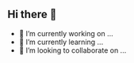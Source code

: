 ## Hi there 👋

- 🔭 I’m currently working on ...
- 🌱 I’m currently learning ...
- 👯 I’m looking to collaborate on ...
<!--
**Simphiwe-Nhlabati/Simphiwe-Nhlabati** is a ✨ _special_ ✨ repository because its `README.md` (this file) appears on your GitHub profile.

Here are some ideas to get you started:

- 🔭 I’m currently working on ...
- 🌱 I’m currently learning ...
- 👯 I’m looking to collaborate on ...
- 🤔 I’m looking for help with ...
- 💬 Ask me about ...
- 📫 How to reach me: ...
- 😄 Pronouns: ...
- ⚡ Fun fact: ...
-->
